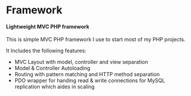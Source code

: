 # Framework
#### Lightweight MVC PHP framework

This is simple MVC PHP framework I use to start most of my PHP projects.

It Includes the following features:

- MVC Layout with model, controller and view separation
- Model & Controller Autoloading
- Routing with pattern matching and HTTP method separation
- PDO wrapper for handing read & write connections for MySQL replication which aides in scaling